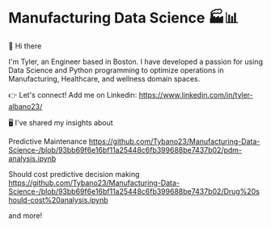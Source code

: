 # Manufacturing Data Science 🏭📊

👋 Hi there

I'm Tyler, an Engineer based in Boston. I have developed a passion for using Data Science and Python programming to optimize operations in Manufacturing, Healthcare, and wellness domain spaces. 

👉 Let's connect!
Add me on Linkedin: https://www.linkedin.com/in/tyler-albano23/

🖥️ I've shared my insights about

Predictive Maintenance
https://github.com/Tybano23/Manufacturing-Data-Science-/blob/93bb69f6e16bf11a25448c6fb399688be7437b02/pdm-analysis.ipynb

Should cost predictive decision making
https://github.com/Tybano23/Manufacturing-Data-Science-/blob/93bb69f6e16bf11a25448c6fb399688be7437b02/Drug%20should-cost%20analysis.ipynb

and more!
